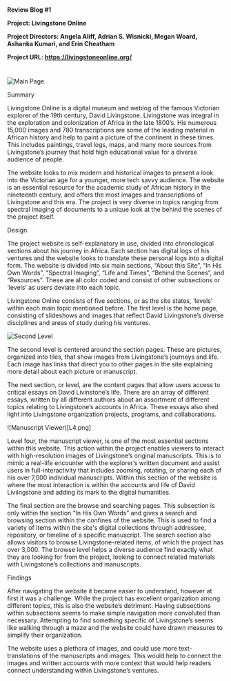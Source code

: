 #
**Review Blog #1**

**Project: Livingstone Online**

**Project Directors: Angela Aliff, Adrian S. Wisnicki, Megan Woard, Ashanka Kumari, and Erin Cheatham**

**Project URL: https://livingstoneonline.org/**
#

![Main Page](L1.png)

Summary

Livingstone Online is a digital museum and weblog of the famous Victorian explorer of the 19th century, David Livingstone. Livingstone was integral in the exploration and colonization of Africa in the late 1800’s. His numerous 15,000 images and 780 transcriptions are some of the leading material in African history and help to paint a picture of the continent in these times. This includes paintings, travel logs, maps, and many more sources from Livingstone’s journey that hold high educational value for a diverse audience of people.

The website looks to mix modern and historical images to present a look into the Victorian age for a younger, more tech savvy audience. The website is an essential resource for the academic study of African history in the nineteenth century, and offers the most images and transcriptions of Livingstone and this era. The project is very diverse in topics ranging from spectral imaging of documents to a unique look at the behind the scenes of the project itself. 




Design

The project website is self-explanatory in use, divided into chronological sections about his journey in Africa. Each section has digital logs of his ventures and the website looks to translate these personal logs into a digital form. The website is divided into six main sections, “About this Site”, “In His Own Words”, “Spectral Imaging”, “Life and Times”, “Behind the Scenes”, and “Resources”. These are all color coded and consist of other subsections or ‘levels’ as users deviate into each topic.  

Livingstone Online consists of five sections, or as the site states, ‘levels’ within each main topic mentioned before. The first level is the home page, consisting of slideshows and images that reflect David Livingstone’s diverse disciplines and areas of study during his ventures.

![Second Level](L2.png)

The second level is centered around the section pages. These are pictures, organized into tiles, that show images from Livingstone’s journeys and life. Each image has links that direct you to other pages in the site explaining more detail about each picture or manuscript. 

The next section, or level, are the content pages that allow users access to critical essays on David Livinstone’s life. There are an array of different essays, written by all different authors about an assortment of different topics relating to Livingstone’s accounts in Africa. These essays also shed light into Livingstone organization projects, programs, and collaborations. 

![Manuscript Viewer)[L4.png]

Level four, the manuscript viewer, is one of the most essential sections within this website. This action within the project enables viewers to interact with high-resolution images of Livingstone’s original manuscripts. This is to mimic a real-life encounter with the explorer’s written document and assist users in full-interactivity that includes zooming, rotating, or sharing each of his over 7,000 individual manuscripts. Within this section of the website is where the most interaction is within the accounts and life of David Liviingstone and adding its mark to the digital humanities.

The final section are the browse and searching pages. This subsection is only within the section “In His Own Words” and gives a search and browsing section within the confines of the website. This is used to find a variety of items within the site's digital collections through addressee, repository, or timeline of a specific manuscript. The search section also allows visitors to browse Livingstone-related items, of which the project has over 3,000. The browse level helps a diverse audience find exactly what they are looking for from the project, looking to connect related materials with Livingstone’s collections and manuscripts.



Findings 

After navigating the website it became easier to understand, however at first it was a challenge. While the project has excellent organization among different topics, this is also the website’s detriment. Having subsections within subsections seems to make simple navigation more convoluted than necessary. Attempting to find something specific of Livingstone’s seems like walking through a maze and the website could have drawn measures to simplify their organization. 

The website uses a plethora of images, and could use more text-translations of the manuscripts and images. This would help to connect the images and written accounts with more context that would help readers connect understanding within Livingstone’s ventures.
